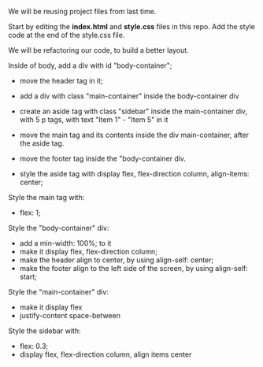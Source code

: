 
We will be reusing project files from last time.

Start by editing the **index.html** and **style.css** files in this repo. Add the style code at the end of the style.css file.

We will be refactoring our code, to build a better layout.

Inside of body, add a div with id "body-container";
 - move the header tag in it;
 - add a div with class "main-container" inside the body-container div
 - create an aside tag with class "sidebar" inside the main-container div, with 5 p tags, with text "Item 1" - "Item 5" in it

 - move the main tag and its contents inside the div main-container, after the aside tag.
 - move the footer tag inside the "body-container div.

 - style the aside tag with display flex, flex-direction column, align-items: center;

Style the main tag with:
 - flex: 1;

Style the "body-container" div:
 - add a min-width: 100%; to it
 - make it display flex, flex-direction column;
 - make the header align to center, by using align-self: center;
 - make the footer align to the left side of the screen, by using align-self: start;

Style the "main-container" div:
 - make it display flex
 - justify-content space-between

Style the sidebar with:
 - flex: 0.3;
 - display flex, flex-direction column, align items center


 
 


